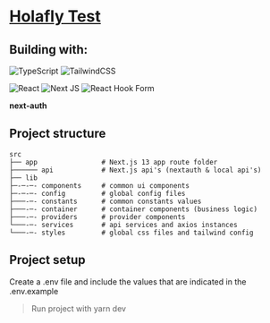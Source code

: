 # [Holafly Test](https://holafly-test.vercel.app/)

## Building with:

![TypeScript](https://img.shields.io/badge/typescript-%23007ACC.svg?style=for-the-badge&logo=typescript&logoColor=white)
![TailwindCSS](https://img.shields.io/badge/tailwindcss-%2338B2AC.svg?style=for-the-badge&logo=tailwind-css&logoColor=white)

![React](https://img.shields.io/badge/react-%2320232a.svg?style=for-the-badge&logo=react&logoColor=%2361DAFB)
![Next JS](https://img.shields.io/badge/Next-black?style=for-the-badge&logo=next.js&logoColor=**white**)
![React Hook Form](https://img.shields.io/badge/React%20Hook%20Form-%23EC5990.svg?style=for-the-badge&logo=reacthookform&logoColor=white)

**next-auth**

## Project structure

    src
    ├── app                # Next.js 13 app route folder
    ├────── api            # Next.js api's (nextauth & local api's)
    ├── lib                
    ├─-─-─- components     # common ui components
    ├─-─-─- config         # global config files
    ├───-─- constants      # common constants values
    ├───-─- container      # container components (business logic)
    ├───-─- providers      # provider components
    └───-─- services       # api services and axios instances
    └───-─- styles         # global css files and tailwind config
## Project setup

Create a .env file and include the values that are indicated in the .env.example

> Run project with yarn dev

